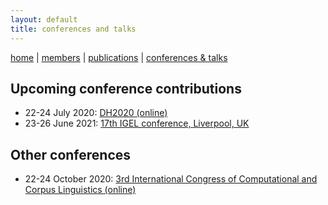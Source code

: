 ```yaml
---
layout: default
title: conferences and talks
---
```


[home](index.md) | [members](members.md) | [publications](publications.md) | [conferences & talks](conf_talks.md)

## Upcoming conference contributions

  - 22-24 July 2020: [DH2020 (online)](https://dh2020.adho.org/about-the-event/) 
  - 23-26 June 2021: [17th IGEL conference, Liverpool, UK](https://sites.google.com/igelassoc.org/igel2018/home)
  

## Other conferences

  - 22-24 October 2020: [3rd International Congress of Computational and Corpus Linguistics (online)](https://cilcc20.wordpress.com/english/) 
